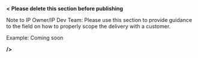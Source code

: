 **<** **Please delete this section before publishing** 

Note to IP Owner/IP Dev Team: Please use this section to provide guidance to the field on how to properly scope the delivery with a customer. 

Example: Coming soon

**/>**